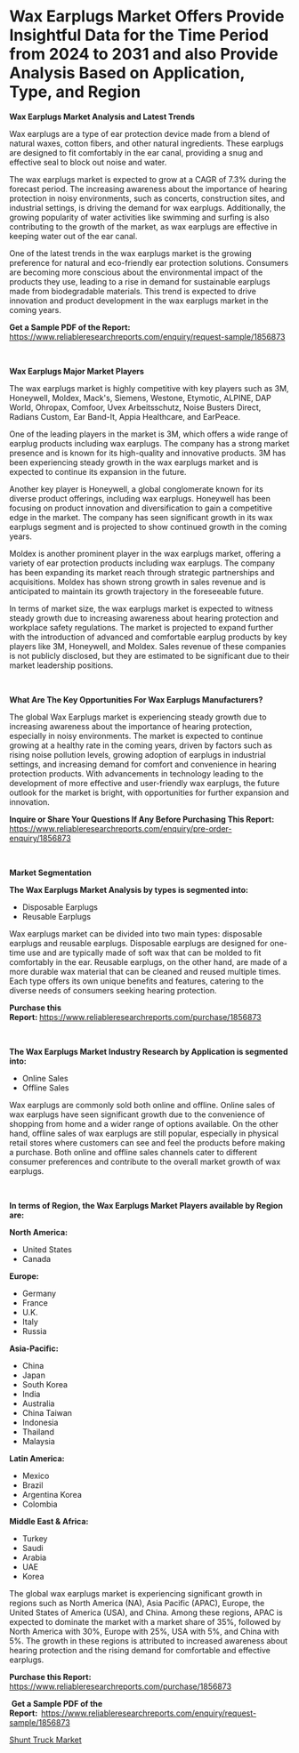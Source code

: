 <p><h1>Wax Earplugs Market Offers Provide Insightful Data for the Time Period from 2024 to 2031 and also Provide Analysis Based on Application, Type, and Region</h1></p><p><strong>Wax Earplugs Market Analysis and Latest Trends</strong></p>
<p><p>Wax earplugs are a type of ear protection device made from a blend of natural waxes, cotton fibers, and other natural ingredients. These earplugs are designed to fit comfortably in the ear canal, providing a snug and effective seal to block out noise and water.</p><p>The wax earplugs market is expected to grow at a CAGR of 7.3% during the forecast period. The increasing awareness about the importance of hearing protection in noisy environments, such as concerts, construction sites, and industrial settings, is driving the demand for wax earplugs. Additionally, the growing popularity of water activities like swimming and surfing is also contributing to the growth of the market, as wax earplugs are effective in keeping water out of the ear canal.</p><p>One of the latest trends in the wax earplugs market is the growing preference for natural and eco-friendly ear protection solutions. Consumers are becoming more conscious about the environmental impact of the products they use, leading to a rise in demand for sustainable earplugs made from biodegradable materials. This trend is expected to drive innovation and product development in the wax earplugs market in the coming years.</p></p>
<p><strong>Get a Sample PDF of the Report:&nbsp;</strong> <a href="https://www.reliableresearchreports.com/enquiry/request-sample/1856873">https://www.reliableresearchreports.com/enquiry/request-sample/1856873</a></p>
<p>&nbsp;</p>
<p><strong>Wax Earplugs Major Market Players</strong></p>
<p><p>The wax earplugs market is highly competitive with key players such as 3M, Honeywell, Moldex, Mack's, Siemens, Westone, Etymotic, ALPINE, DAP World, Ohropax, Comfoor, Uvex Arbeitsschutz, Noise Busters Direct, Radians Custom, Ear Band-It, Appia Healthcare, and EarPeace.</p><p>One of the leading players in the market is 3M, which offers a wide range of earplug products including wax earplugs. The company has a strong market presence and is known for its high-quality and innovative products. 3M has been experiencing steady growth in the wax earplugs market and is expected to continue its expansion in the future.</p><p>Another key player is Honeywell, a global conglomerate known for its diverse product offerings, including wax earplugs. Honeywell has been focusing on product innovation and diversification to gain a competitive edge in the market. The company has seen significant growth in its wax earplugs segment and is projected to show continued growth in the coming years.</p><p>Moldex is another prominent player in the wax earplugs market, offering a variety of ear protection products including wax earplugs. The company has been expanding its market reach through strategic partnerships and acquisitions. Moldex has shown strong growth in sales revenue and is anticipated to maintain its growth trajectory in the foreseeable future.</p><p>In terms of market size, the wax earplugs market is expected to witness steady growth due to increasing awareness about hearing protection and workplace safety regulations. The market is projected to expand further with the introduction of advanced and comfortable earplug products by key players like 3M, Honeywell, and Moldex. Sales revenue of these companies is not publicly disclosed, but they are estimated to be significant due to their market leadership positions.</p></p>
<p>&nbsp;</p>
<p><strong>What Are The Key Opportunities For Wax Earplugs Manufacturers?</strong></p>
<p><p>The global Wax Earplugs market is experiencing steady growth due to increasing awareness about the importance of hearing protection, especially in noisy environments. The market is expected to continue growing at a healthy rate in the coming years, driven by factors such as rising noise pollution levels, growing adoption of earplugs in industrial settings, and increasing demand for comfort and convenience in hearing protection products. With advancements in technology leading to the development of more effective and user-friendly wax earplugs, the future outlook for the market is bright, with opportunities for further expansion and innovation.</p></p>
<p><strong>Inquire or Share Your Questions If Any Before Purchasing This Report:</strong> <a href="https://www.reliableresearchreports.com/enquiry/pre-order-enquiry/1856873">https://www.reliableresearchreports.com/enquiry/pre-order-enquiry/1856873</a></p>
<p>&nbsp;</p>
<p><strong>Market Segmentation</strong></p>
<p><strong>The Wax Earplugs Market Analysis by types is segmented into:</strong></p>
<p><ul><li>Disposable Earplugs</li><li>Reusable Earplugs</li></ul></p>
<p><p>Wax earplugs market can be divided into two main types: disposable earplugs and reusable earplugs. Disposable earplugs are designed for one-time use and are typically made of soft wax that can be molded to fit comfortably in the ear. Reusable earplugs, on the other hand, are made of a more durable wax material that can be cleaned and reused multiple times. Each type offers its own unique benefits and features, catering to the diverse needs of consumers seeking hearing protection.</p></p>
<p><strong>Purchase this Report:&nbsp;</strong><a href="https://www.reliableresearchreports.com/purchase/1856873">https://www.reliableresearchreports.com/purchase/1856873</a></p>
<p>&nbsp;</p>
<p><strong>The Wax Earplugs Market Industry Research by Application is segmented into:</strong></p>
<p><ul><li>Online Sales</li><li>Offline Sales</li></ul></p>
<p><p>Wax earplugs are commonly sold both online and offline. Online sales of wax earplugs have seen significant growth due to the convenience of shopping from home and a wider range of options available. On the other hand, offline sales of wax earplugs are still popular, especially in physical retail stores where customers can see and feel the products before making a purchase. Both online and offline sales channels cater to different consumer preferences and contribute to the overall market growth of wax earplugs.</p></p>
<p>&nbsp;</p>
<p><strong>In terms of Region, the Wax Earplugs Market Players available by Region are:</strong></p>
<p>
    <p> <strong> North America: </strong>
        <ul>
            <li>United States</li>
            <li>Canada</li>
        </ul>
        </p> 
    <p> <strong> Europe: </strong>
        <ul>
            <li>Germany</li>
            <li>France</li>
            <li>U.K.</li>
            <li>Italy</li>
            <li>Russia</li>
        </ul>
        </p> 
    <p> <strong> Asia-Pacific: </strong>
        <ul>
            <li>China</li>
            <li>Japan</li>
            <li>South Korea</li>
            <li>India</li>
            <li>Australia</li>
            <li>China Taiwan</li>
            <li>Indonesia</li>
            <li>Thailand</li>
            <li>Malaysia</li>
        </ul>
        </p> 
    <p> <strong> Latin America: </strong>
        <ul>
            <li>Mexico</li>
            <li>Brazil</li>
            <li>Argentina Korea</li>
            <li>Colombia</li>
        </ul>
        </p> 
    <p> <strong> Middle East & Africa: </strong>
        <ul>
            <li>Turkey</li>
            <li>Saudi</li>
            <li>Arabia</li>
            <li>UAE</li>
            <li>Korea</li>
        </ul>
    </p>
    </p>
<p><p>The global wax earplugs market is experiencing significant growth in regions such as North America (NA), Asia Pacific (APAC), Europe, the United States of America (USA), and China. Among these regions, APAC is expected to dominate the market with a market share of 35%, followed by North America with 30%, Europe with 25%, USA with 5%, and China with 5%. The growth in these regions is attributed to increased awareness about hearing protection and the rising demand for comfortable and effective earplugs.</p></p>
<p><strong>Purchase this Report: </strong><a href="https://www.reliableresearchreports.com/purchase/1856873">https://www.reliableresearchreports.com/purchase/1856873</a></p>
<p>&nbsp;<strong>Get a Sample PDF of the Report:&nbsp;&nbsp;</strong><a href="https://www.reliableresearchreports.com/enquiry/request-sample/1856873">https://www.reliableresearchreports.com/enquiry/request-sample/1856873</a></p>
<p><strong></strong></p>
<p><p><a href="https://angry-finch-aaf.notion.site/Shunt-Truck-Market-Research-Report-The-Key-To-Successful-Business-Strategy-Forecasted-for-Period-fr-7010791045e840ce8fb1e838e757ae5a">Shunt Truck Market</a></p></p>